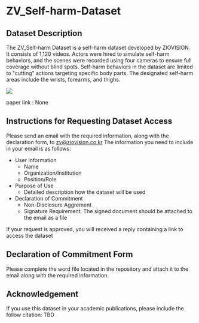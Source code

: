 # ZV_Self-harm-Dataset
## Dataset Description
The ZV_Self-harm Dataset is a self-harm dataset developed by ZIOVISION. It consists of 1,120 videos. Actors were hired to simulate self-harm behaviors, and the scenes were recorded using four cameras to ensure full coverage without blind spots.
Self-harm behaviors in the dataset are limited to "cutting" actions targeting specific body parts. The designated self-harm areas include the wrists, forearms, and thighs.

<img src="figures/dataset_example">

paper link : None
## Instructions for Requesting Dataset Access
Please send an email with the required information, along with the declaration form, to zv@ziovision.co.kr
The information you need to include in your email is as follows:
- User Information
  - Name
  - Organization/Institution
  - Position/Role
- Purpose of Use
  - Detailed description how the dataset will be used
- Declaration of Commitment
  - Non-Disclosure Aggrement
  - Signature Requirement: The signed document should be attached to the email as a file
 
If your request is approved, you will received a reply containing a link to access the dataset
## Declaration of Commitment Form
Please complete the word file located in the repository and attach it to the email along with the required information.
## Acknowledgement
If you use this dataset in your academic publications, please include the follow citation:
TBD
